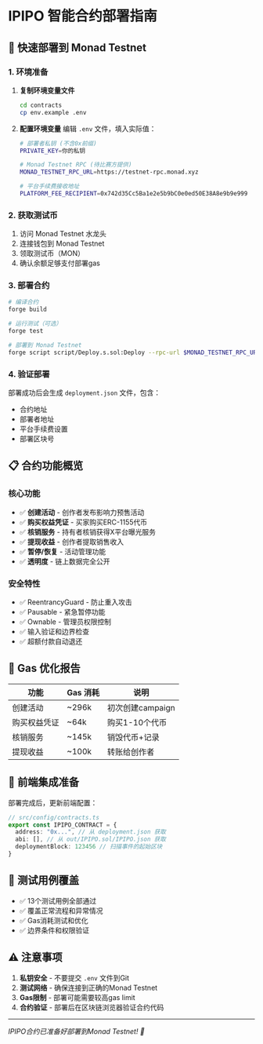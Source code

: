 # IPIPO 智能合约部署指南

## 🚀 快速部署到 Monad Testnet

### 1. 环境准备

1. **复制环境变量文件**
   ```bash
   cd contracts
   cp env.example .env
   ```

2. **配置环境变量**
   编辑 `.env` 文件，填入实际值：
   ```bash
   # 部署者私钥 (不含0x前缀)
   PRIVATE_KEY=你的私钥
   
   # Monad Testnet RPC (待比赛方提供)
   MONAD_TESTNET_RPC_URL=https://testnet-rpc.monad.xyz
   
   # 平台手续费接收地址
   PLATFORM_FEE_RECIPIENT=0x742d35Cc5Ba1e2e5b9bC0e0ed50E38A8e9b9e999
   ```

### 2. 获取测试币

1. 访问 Monad Testnet 水龙头
2. 连接钱包到 Monad Testnet
3. 领取测试币（MON）
4. 确认余额足够支付部署gas

### 3. 部署合约

```bash
# 编译合约
forge build

# 运行测试（可选）
forge test

# 部署到 Monad Testnet
forge script script/Deploy.s.sol:Deploy --rpc-url $MONAD_TESTNET_RPC_URL --broadcast --verify
```

### 4. 验证部署

部署成功后会生成 `deployment.json` 文件，包含：
- 合约地址
- 部署者地址  
- 平台手续费设置
- 部署区块号

## 📋 合约功能概览

### 核心功能
- ✅ **创建活动** - 创作者发布影响力预售活动
- ✅ **购买权益凭证** - 买家购买ERC-1155代币
- ✅ **核销服务** - 持有者核销获得X平台曝光服务
- ✅ **提现收益** - 创作者提取销售收入
- ✅ **暂停/恢复** - 活动管理功能
- ✅ **透明度** - 链上数据完全公开

### 安全特性
- ✅ ReentrancyGuard - 防止重入攻击
- ✅ Pausable - 紧急暂停功能
- ✅ Ownable - 管理员权限控制
- ✅ 输入验证和边界检查
- ✅ 超额付款自动退还

## 🔧 Gas 优化报告

| 功能 | Gas 消耗 | 说明 |
|------|----------|------|
| 创建活动 | ~296k | 初次创建campaign |
| 购买权益凭证 | ~64k | 购买1-10个代币 |
| 核销服务 | ~145k | 销毁代币+记录 |
| 提现收益 | ~100k | 转账给创作者 |

## 🎯 前端集成准备

部署完成后，更新前端配置：

```typescript
// src/config/contracts.ts
export const IPIPO_CONTRACT = {
  address: "0x...", // 从 deployment.json 获取
  abi: [], // 从 out/IPIPO.sol/IPIPO.json 获取
  deploymentBlock: 123456 // 扫描事件的起始区块
}
```

## 🧪 测试用例覆盖

- ✅ 13个测试用例全部通过
- ✅ 覆盖正常流程和异常情况
- ✅ Gas消耗测试和优化
- ✅ 边界条件和权限验证

## ⚠️ 注意事项

1. **私钥安全** - 不要提交 `.env` 文件到Git
2. **测试网络** - 确保连接到正确的Monad Testnet
3. **Gas限制** - 部署可能需要较高gas limit
4. **合约验证** - 部署后在区块链浏览器验证合约代码

---

*IPIPO合约已准备好部署到Monad Testnet! 🚀*
